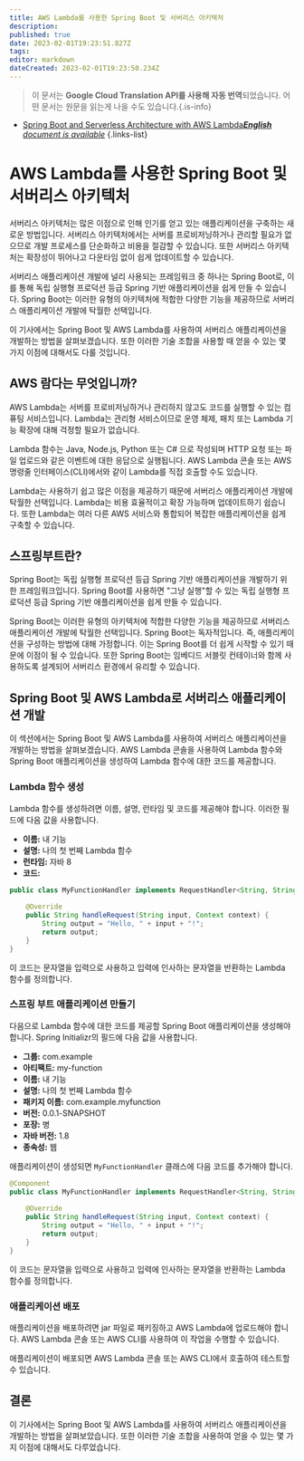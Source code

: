 ```yaml
---
title: AWS Lambda를 사용한 Spring Boot 및 서버리스 아키텍처
description: 
published: true
date: 2023-02-01T19:23:51.827Z
tags: 
editor: markdown
dateCreated: 2023-02-01T19:23:50.234Z
---
```


> 이 문서는 **Google Cloud Translation API를 사용해 자동 번역**되었습니다.
어떤 문서는 원문을 읽는게 나을 수도 있습니다.{.is-info}



- [Spring Boot and Serverless Architecture with AWS Lambda***English** document is available*](/en/Knowledge-base/Spring-Boot/spring-boot-and-serverless-architecture-with-aws-lambda)
{.links-list}


# AWS Lambda를 사용한 Spring Boot 및 서버리스 아키텍처

서버리스 아키텍처는 많은 이점으로 인해 인기를 얻고 있는 애플리케이션을 구축하는 새로운 방법입니다. 서버리스 아키텍처에서는 서버를 프로비저닝하거나 관리할 필요가 없으므로 개발 프로세스를 단순화하고 비용을 절감할 수 있습니다. 또한 서버리스 아키텍처는 확장성이 뛰어나고 다운타임 없이 쉽게 업데이트할 수 있습니다.

서버리스 애플리케이션 개발에 널리 사용되는 프레임워크 중 하나는 Spring Boot로, 이를 통해 독립 실행형 프로덕션 등급 Spring 기반 애플리케이션을 쉽게 만들 수 있습니다. Spring Boot는 이러한 유형의 아키텍처에 적합한 다양한 기능을 제공하므로 서버리스 애플리케이션 개발에 탁월한 선택입니다.

이 기사에서는 Spring Boot 및 AWS Lambda를 사용하여 서버리스 애플리케이션을 개발하는 방법을 살펴보겠습니다. 또한 이러한 기술 조합을 사용할 때 얻을 수 있는 몇 가지 이점에 대해서도 다룰 것입니다.

## AWS 람다는 무엇입니까?

AWS Lambda는 서버를 프로비저닝하거나 관리하지 않고도 코드를 실행할 수 있는 컴퓨팅 서비스입니다. Lambda는 관리형 서비스이므로 운영 체제, 패치 또는 Lambda 기능 확장에 대해 걱정할 필요가 없습니다.

Lambda 함수는 Java, Node.js, Python 또는 C# 으로 작성되며 HTTP 요청 또는 파일 업로드와 같은 이벤트에 대한 응답으로 실행됩니다. AWS Lambda 콘솔 또는 AWS 명령줄 인터페이스(CLI)에서와 같이 Lambda를 직접 호출할 수도 있습니다.

Lambda는 사용하기 쉽고 많은 이점을 제공하기 때문에 서버리스 애플리케이션 개발에 탁월한 선택입니다. Lambda는 비용 효율적이고 확장 가능하며 업데이트하기 쉽습니다. 또한 Lambda는 여러 다른 AWS 서비스와 통합되어 복잡한 애플리케이션을 쉽게 구축할 수 있습니다.

## 스프링부트란?

Spring Boot는 독립 실행형 프로덕션 등급 Spring 기반 애플리케이션을 개발하기 위한 프레임워크입니다. Spring Boot를 사용하면 "그냥 실행"할 수 있는 독립 실행형 프로덕션 등급 Spring 기반 애플리케이션을 쉽게 만들 수 있습니다.

Spring Boot는 이러한 유형의 아키텍처에 적합한 다양한 기능을 제공하므로 서버리스 애플리케이션 개발에 탁월한 선택입니다. Spring Boot는 독자적입니다. 즉, 애플리케이션을 구성하는 방법에 대해 가정합니다. 이는 Spring Boot를 더 쉽게 시작할 수 있기 때문에 이점이 될 수 있습니다. 또한 Spring Boot는 임베디드 서블릿 컨테이너와 함께 사용하도록 설계되어 서버리스 환경에서 유리할 수 있습니다.

## Spring Boot 및 AWS Lambda로 서버리스 애플리케이션 개발

이 섹션에서는 Spring Boot 및 AWS Lambda를 사용하여 서버리스 애플리케이션을 개발하는 방법을 살펴보겠습니다. AWS Lambda 콘솔을 사용하여 Lambda 함수와 Spring Boot 애플리케이션을 생성하여 Lambda 함수에 대한 코드를 제공합니다.

### Lambda 함수 생성

Lambda 함수를 생성하려면 이름, 설명, 런타임 및 코드를 제공해야 합니다. 이러한 필드에 다음 값을 사용합니다.

- **이름:** 내 기능
- **설명:** 나의 첫 번째 Lambda 함수
- **런타임:** 자바 8
- **코드:**

```java
public class MyFunctionHandler implements RequestHandler<String, String> {
    
    @Override
    public String handleRequest(String input, Context context) {
        String output = "Hello, " + input + "!";
        return output;
    }
}
```

이 코드는 문자열을 입력으로 사용하고 입력에 인사하는 문자열을 반환하는 Lambda 함수를 정의합니다.

### 스프링 부트 애플리케이션 만들기

다음으로 Lambda 함수에 대한 코드를 제공할 Spring Boot 애플리케이션을 생성해야 합니다. Spring Initializr의 필드에 다음 값을 사용합니다.

- **그룹:** com.example
- **아티팩트:** my-function
- **이름:** 내 기능
- **설명:** 나의 첫 번째 Lambda 함수
- **패키지 이름:** com.example.myfunction
- **버전:** 0.0.1-SNAPSHOT
- **포장:** 병
- **자바 버전:** 1.8
- **종속성:** 웹

애플리케이션이 생성되면 `MyFunctionHandler` 클래스에 다음 코드를 추가해야 합니다.

```java
@Component
public class MyFunctionHandler implements RequestHandler<String, String> {
    
    @Override
    public String handleRequest(String input, Context context) {
        String output = "Hello, " + input + "!";
        return output;
    }
}
```

이 코드는 문자열을 입력으로 사용하고 입력에 인사하는 문자열을 반환하는 Lambda 함수를 정의합니다.

### 애플리케이션 배포

애플리케이션을 배포하려면 jar 파일로 패키징하고 AWS Lambda에 업로드해야 합니다. AWS Lambda 콘솔 또는 AWS CLI를 사용하여 이 작업을 수행할 수 있습니다.

애플리케이션이 배포되면 AWS Lambda 콘솔 또는 AWS CLI에서 호출하여 테스트할 수 있습니다.

## 결론

이 기사에서는 Spring Boot 및 AWS Lambda를 사용하여 서버리스 애플리케이션을 개발하는 방법을 살펴보았습니다. 또한 이러한 기술 조합을 사용하여 얻을 수 있는 몇 가지 이점에 대해서도 다루었습니다.
